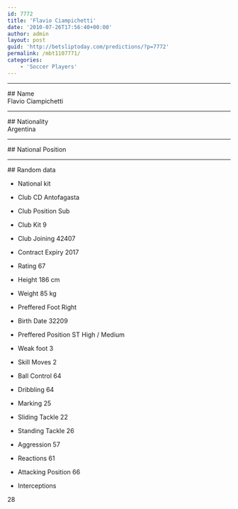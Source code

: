 ```yaml
---
id: 7772
title: 'Flavio Ciampichetti'
date: '2010-07-26T17:56:40+00:00'
author: admin
layout: post
guid: 'http://betsliptoday.com/predictions/?p=7772'
permalink: /mbt1107771/
categories:
    - 'Soccer Players'
---
```


- - - - - -

\## Name  
 Flavio Ciampichetti

- - - - - -

\## Nationality  
 Argentina

- - - - - -

\## National Position

- - - - - -

\## Random data

- National kit
- Club
 CD Antofagasta

- Club Position
 Sub

- Club Kit
 9

- Club Joining
 42407

- Contract Expiry
 2017

- Rating
 67

- Height
 186 cm

- Weight
 85 kg

- Preffered Foot
 Right

- Birth Date
 32209

- Preffered Position
 ST High / Medium

- Weak foot
 3

- Skill Moves
 2

- Ball Control
 64

- Dribbling
 64

- Marking
 25

- Sliding Tackle
 22

- Standing Tackle
 26

- Aggression
 57

- Reactions
 61

- Attacking Position
 66

- Interceptions

 28